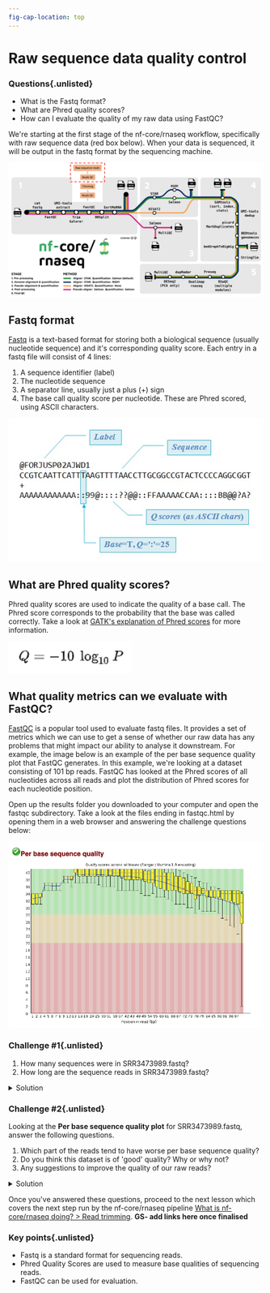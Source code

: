 ```yaml
---
fig-cap-location: top
---
```


# **Raw sequence data quality control**

<div class="questions">

### **Questions**{.unlisted}

- What is the Fastq format?
- What are Phred quality scores?
- How can I evaluate the quality of my raw data using FastQC?
</div>  

We're starting at the first stage of the nf-core/rnaseq workflow, specifically with raw sequence data (red box below). When your data is sequenced, it will be output in the fastq format by the sequencing machine. 

![](../fig/nfcore_stage1.1.png)


## Fastq format 
[Fastq](https://en.wikipedia.org/wiki/FASTQ_format) is a text-based format for storing both a biological sequence (usually nucleotide sequence) and it's corresponding quality score. Each entry in a fastq file will consist of 4 lines: 
1. A sequence identifier (label)
2. The nucleotide sequence 
3. A separator line, usually just a plus (+) sign 
4. The base call quality score per nucleotide. These are Phred scored, using ASCII characters. 

![](/fig/fastq_format.jpg)

## **What are Phred quality scores?**

Phred quality scores are used to indicate the quality of a base call. The Phred score corresponds to the probability that the base was called correctly. Take a look at [GATK's explanation of Phred scores](https://gatk.broadinstitute.org/hc/en-us/articles/360035531872-Phred-scaled-quality-scores) for more information. 

![](/fig/Phred_short.png)

## **What quality metrics can we evaluate with FastQC?**

[FastQC](https://www.bioinformatics.babraham.ac.uk/projects/fastqc/) is a popular tool used to evaluate fastq files. It provides a set of metrics which we can use to get a sense of whether our raw data has any problems that might impact our ability to analyse it downstream. For example, the image below is an example of the per base sequence quality plot that FastQC generates. In this example, we're looking at a dataset consisting of 101 bp reads. FastQC has looked at the Phred scores of all nucleotides across all reads and plot the distribution of Phred scores for each nucleotide position. 

Open up the results folder you downloaded to your computer and open the fastqc subdirectory. Take a look at the files ending in fastqc.html by opening them in a web browser and answering the challenge questions below: 

![](/fig/fastqQC.png)

<div class="challenge">

### **Challenge #1**{.unlisted}

1. How many sequences were in SRR3473989.fastq?
2. How long are the sequence reads in SRR3473989.fastq?

<details>
<summary>Solution</summary>

1. There are `59887` sequences in the file SRR3473989.fastq.
2. The reads in the file SRR3473989.fastq are of length `101 bp`.

</details>
</div>  


<div class="challenge">

### **Challenge #2**{.unlisted}

Looking at the **Per base sequence quality plot** for SRR3473989.fastq, answer the following questions.

1. Which part of the reads tend to have worse per base sequence quality? 
2. Do you think this dataset is of 'good' quality? Why or why not? 
3. Any suggestions to improve the quality of our raw reads? 

<details>
<summary>Solution</summary>
1. Reads which tend to have worse per base sequence quality are towards the right hand side (3' end).
2. The color coding separates out regions of good quality (Red PhredQ > 28) from the rest. Overall yes, as most of the regions of the reads show quality values in red.
3. We can trim the bases towards the 3'-end and hope to improve the overall read-quality. But trimming by quality for RNA-seq data has its pros and cons.

</details>
</div>  

Once you've answered these questions, proceed to the next lesson which covers the next step run by the nf-core/rnaseq pipeline [What is nf-core/rnaseq doing? > Read trimming](). **GS- add links here once finalised** 

<div class="keypoints">

### Key points{.unlisted}
- Fastq is a standard format for sequencing reads.
- Phred Quality Scores are used to measure base qualities of sequencing reads. 
- FastQC can be used for evaluation. 

</div>  